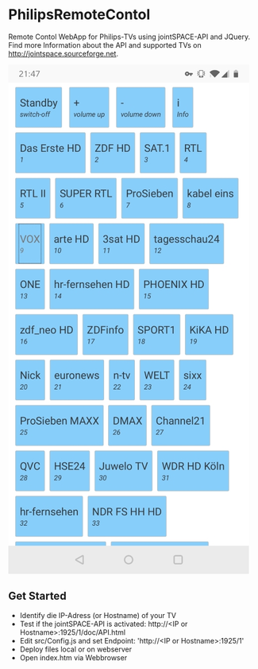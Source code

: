# PhilipsRemoteContol
Remote Contol WebApp for Philips-TVs using jointSPACE-API and JQuery.
Find more Information about the API and supported TVs on http://jointspace.sourceforge.net.

![Screenshot](./img/Screenshot1.jpg?raw=true "Screenshot")

## Get Started
* Identify die IP-Adress (or Hostname) of your TV 
* Test if the jointSPACE-API is activated: http://&lt;IP or Hostname&gt;:1925/1/doc/API.html
* Edit src/Config.js and set Endpoint: 'http://&lt;IP or Hostname&gt;:1925/1'
* Deploy files local or on webserver
* Open index.htm via Webbrowser
